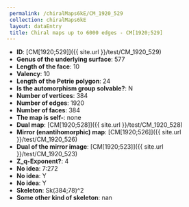 ```yaml
--- 
 permalink: /chiralMaps6kE/CM_1920_529 
 collection: chiralMaps6kE
 layout: dataEntry
 title: Chiral maps up to 6000 edges - CM[1920;529]
---
```


- **ID**: [CM[1920;529]]({{ site.url }}/test/CM_1920_529)
- **Genus of the underlying surface**: 577
- **Length of the face**: 10
- **Valency**: 10
- **Length of the Petrie polygon**: 24
- **Is the automorphism group solvable?**: N
- **Number of vertices**: 384
- **Number of edges**: 1920
- **Number of faces**: 384
- **The map is self-**: none
- **Dual map**: [CM[1920;528]]({{ site.url }}/test/CM_1920_528)
- **Mirror (enantihomorphic) map**: [CM[1920;526]]({{ site.url }}/test/CM_1920_526)
- **Dual of the mirror image**: [CM[1920;523]]({{ site.url }}/test/CM_1920_523)
- **Z_q-Exponent?**: 4
- **No idea**:  7:272
- **No idea**: Y
- **No idea**: Y
- **Skeleton**: Sk(384;78)^2
- **Some other kind of skeleton**: nan
